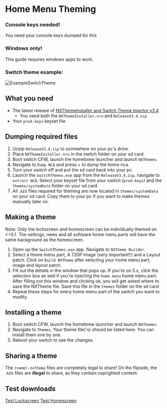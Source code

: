 # Home Menu Theming

### Console keys needed!
You need your console keys dumped for this
	
### Windows only!
This guide requires windows apps to work.

### Switch theme example:
![ExampleSwitchTheme](https://raw.githubusercontent.com/suchmememanyskill/SwitchThemeGuide/master/ThemingExample.jpg)


	

## What you need 

- The latest release of [NXThemeInstaller and Switch Theme Injector v3.4](https://github.com/exelix11/SwitchThemeInjector/releases)
	- You need both the `NXThemeInstaller.nro` and `ReleaseV3.4.zip`
- Your `prod.keys` keyset file
	
## Dumping required files

1. Unzip `ReleaseV3.4.zip` to somewhere on your pc's drive.
2. Place `NXThemeInstaller.nro` in the switch folder on your sd card.
3. Boot switch CFW, launch the homebrew launcher and launch `NXThemes`.
4. Navigate to `Dump NCA` and press + to dump the home nca.
5. Turn your switch off and put the sd card back into your pc.
6. Launch the `SwitchThemes.exe` app from the `ReleaseV3.4.zip`, navigate to `extract NCA`. Select your keyset file from your switch (`prod.keys`) and the `themes/systemData` folder on your sd card.
7. All .szs files required for theming are now located in `themes/systemData` on your sd card. Copy them to your pc if you want to make themes manually later on.


## Making a theme

Note:
Only the lockscreen and homescreen can be individually themed on <=5.1. The settings, news and all software home menu parts will have the same background as the homescreen.

1. Open up the `SwitchThemes.exe` app. Navigate to `NXTheme Builder`.
2. Select a Home menu part, A 720P image (very important!!) and a Layout patch. Click on `Build NXTheme` after selecting your home menu part, image and layout patch.
3. Fill out the details in the window that pops up. If you're on 5.x, click the selection box as well if you're injecting the `home menu` home menu part. After filling out this window and clicking ok, you will get asked where to save the NXTheme file. Save this file in the `themes` folder on the sd card
4. Repeat these steps for every home menu part of the switch you want to modify.
	
## Installing a theme

1. Boot switch CFW, launch the homebrew launcher and launch `NXThemes`.
2. Navigate to `Themes`, Your theme file('s) should be listed here. You can install them one by one.
3. Reboot your switch to see the changes.

## Sharing a theme
The `(name).nxtheme` files are completely legal to share! On the flipside, the .szs files are **illegal** to share, as they contain coprighted content. 

## Test downloads
[Test Lockscreen](https://cdn.discordapp.com/attachments/450631843583229954/524649804144574464/TrianglesLock.nxtheme)
[Test Homescreen](https://cdn.discordapp.com/attachments/450631843583229954/524649801241985054/SunlightWavesHome.nxtheme)
